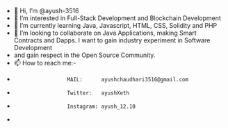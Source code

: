 - 👋 Hi, I’m @ayush-3516
- 👀 I’m interested in Full-Stack Development and Blockchain Development
- 🌱 I’m currently learning Java, Javascript, HTML, CSS, Solidity and PHP
- 💞️ I’m looking to collaborate on Java Applications, making Smart Contracts and Dapps. I want to gain industry experiment in Software Development
-    and gain respect in the Open Source Community.
- 📫 How to reach me:- 
-                      MAIL:      ayushchaudhari3516@gmail.com
-                      Twitter:   ayushXeth
-                      Instagram: ayush_12.10
-                      

<!---
ayush-3516/ayush-3516 is a ✨ special ✨ repository because its `README.md` (this file) appears on your GitHub profile.
You can click the Preview link to take a look at your changes.
--->
